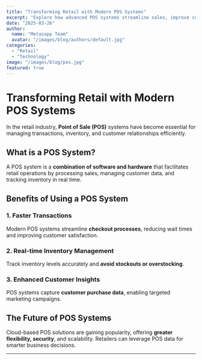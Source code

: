 ```yaml
---
title: "Transforming Retail with Modern POS Systems"
excerpt: "Explore how advanced POS systems streamline sales, improve customer experiences, and optimize business operations."
date: "2025-03-26"
author:
  name: "Metazapp Team"
  avatar: "/images/blog/authors/default.jpg"
categories:
  - "Retail"
  - "Technology"
image: "/images/blog/pos.jpg"
featured: true
---
```


# Transforming Retail with Modern POS Systems

In the retail industry, **Point of Sale (POS)** systems have become essential for managing transactions, inventory, and customer relationships efficiently.

## What is a POS System?

A POS system is a **combination of software and hardware** that facilitates retail operations by processing sales, managing customer data, and tracking inventory in real time.

## Benefits of Using a POS System

### 1. Faster Transactions
Modern POS systems streamline **checkout processes**, reducing wait times and improving customer satisfaction.

### 2. Real-time Inventory Management
Track inventory levels accurately and **avoid stockouts or overstocking**.

### 3. Enhanced Customer Insights
POS systems capture **customer purchase data**, enabling targeted marketing campaigns.

## The Future of POS Systems

Cloud-based POS solutions are gaining popularity, offering **greater flexibility, security**, and scalability. Retailers can leverage POS data for smarter business decisions.

---

